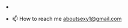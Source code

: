 -

- 📫 How to reach me aboutsexy1@gmail.com



<!---
aboutsexy1  is 'a' repository because its `README.md` (this file) appears on your GitHub profile.
You can click the Preview link to take a look at your changes.
--->
